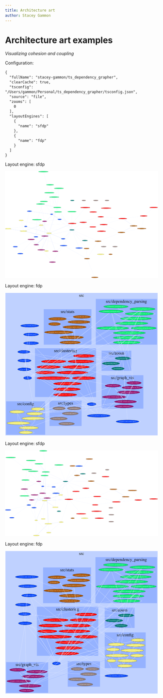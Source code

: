 ```yaml
---
title: Architecture art
author: Stacey Gammon
---
```

# Architecture art examples

_Visualizing cohesion and coupling_


Configuration:
```
{
  "fullName": "stacey-gammon/ts_dependency_grapher",
  "clearCache": true,
  "tsconfig": "/Users/gammon/Personal/ts_dependency_grapher/tsconfig.json",
  "source": "file",
  "zooms": [
    0
  ],
  "layoutEngines": [
    {
      "name": "sfdp"
    },
    {
      "name": "fdp"
    }
  ]
}
```


  
  
 Layout engine: sfdp 
 

![stacey-gammon/ts_dependency_grapher dependency graph](./stacey-gammon_ts_dependency_grapher_zoom0_before_sfdp.png)



  
  
 Layout engine: fdp 
 

![stacey-gammon/ts_dependency_grapher dependency graph](./stacey-gammon_ts_dependency_grapher_zoom0_before_fdp.png)



  
  
 Layout engine: sfdp 
 

![stacey-gammon/ts_dependency_grapher dependency graph](./stacey-gammon_ts_dependency_grapher_zoom0_after_sfdp.png)



  
  
 Layout engine: fdp 
 

![stacey-gammon/ts_dependency_grapher dependency graph](./stacey-gammon_ts_dependency_grapher_zoom0_after_fdp.png)


